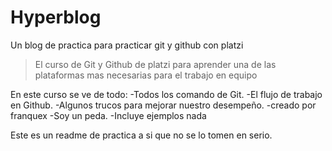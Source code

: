 # Hyperblog
Un blog de practica para practicar git y github con platzi
>El curso de Git y Github de platzi para aprender una de las plataformas mas necesarias para el trabajo en equipo

En este curso se ve de todo:
-Todos los comando de Git.
-El flujo de trabajo en Github.
-Algunos trucos para mejorar nuestro desempeño.
-creado por franquex
-Soy un peda.
-Incluye ejemplos
nada

Este es un readme de practica a si que no se lo tomen en serio.

